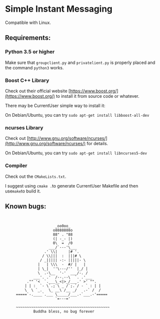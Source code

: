# Simple Instant Messaging


Compatible with Linux.

## Requirements:


### Python 3.5 or higher

Make sure that `groupclient.py` and `privatelient.py` is properly placed and the command `python3` works.

### Boost C++ Library

Check out their official website [https://www.boost.org/](https://www.boost.org/) to install it from source code or whatever.

There may be CurrentUser simple way to install it:

On Debian/Ubuntu, you can try `sudo apt-get install libboost-all-dev`

### ncurses Library
Check out [http://www.gnu.org/software/ncurses/](http://www.gnu.org/software/ncurses/) for details.

On Debian/Ubuntu, you can try `sudo apt-get install libncurses5-dev`

### Compiler

Check out the `CMakeLists.txt`.

I suggest using `cmake .`to generate CurrentUser Makefile and then use`make`to build it.

## Known bugs:
```


                       _oo0oo_
                      o8888888o
                      88" . "88
                      (| -_- |)
                      0\  =  /0
                    ___/`---'\___
                  .' \\|     |# '.
                 / \\|||  :  |||# \
                / _||||| -:- |||||- \
               |   | \\\  -  #/ |   |
               | \_|  ''\---/''  |_/ |
               \  .-\__  '-'  ___/-. /
             ___'. .'  /--.--\  `. .'___
          ."" '<  `.___\_<|>_/___.' >' "".
         | | :  `- \`.;`\ _ /`;.`/ - ` : | |
         \  \ `_.   \_ __\ /__ _/   .-` /  /
     =====`-.____`.___ \_____/___.-`___.-'=====
                       `=---='
                       
     ~~~~~~~~~~~~~~~~~~~~~~~~~~~~~~~~~~~~~~~~~~~
             Buddha bless, no bug forever 
             
```
